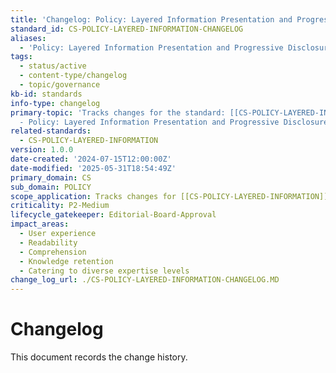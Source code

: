 ```yaml
---
title: 'Changelog: Policy: Layered Information Presentation and Progressive Disclosure'
standard_id: CS-POLICY-LAYERED-INFORMATION-CHANGELOG
aliases:
  - 'Policy: Layered Information Presentation and Progressive Disclosure Changelog'
tags:
  - status/active
  - content-type/changelog
  - topic/governance
kb-id: standards
info-type: changelog
primary-topic: 'Tracks changes for the standard: [[CS-POLICY-LAYERED-INFORMATION]]
  - Policy: Layered Information Presentation and Progressive Disclosure.'
related-standards:
  - CS-POLICY-LAYERED-INFORMATION
version: 1.0.0
date-created: '2024-07-15T12:00:00Z'
date-modified: '2025-05-31T18:54:49Z'
primary_domain: CS
sub_domain: POLICY
scope_application: Tracks changes for [[CS-POLICY-LAYERED-INFORMATION]].
criticality: P2-Medium
lifecycle_gatekeeper: Editorial-Board-Approval
impact_areas:
  - User experience
  - Readability
  - Comprehension
  - Knowledge retention
  - Catering to diverse expertise levels
change_log_url: ./CS-POLICY-LAYERED-INFORMATION-CHANGELOG.MD
---
```


# Changelog

This document records the change history.
